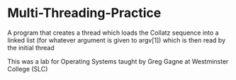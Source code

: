 # Multi-Threading-Practice
A program that creates a thread which loads the Collatz sequence into a linked list (for whatever argument is given to argv[1]) which is then read by the initial thread

This was a lab for Operating Systems taught by Greg Gagne at Westminster College (SLC)
